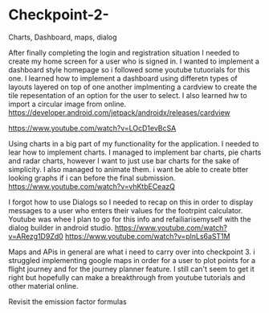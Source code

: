 # Checkpoint-2-
Charts, Dashboard, maps, dialog


After finally completing the login and registration situation I needed to create my home screen for a user who is signed in. 
I wanted to implement a dashboard style homepage so i followed some youtube tutuorials for this one. I learned how to implement a dashboard using differetn types of layouts layered on top of one another implmenting  a cardview to create the tile repesentation of an option for the user to select. I also learned hw to import a circular image from online. 
https://developer.android.com/jetpack/androidx/releases/cardview

https://www.youtube.com/watch?v=LOcD1evBcSA


Using charts in a big part of my functionality for the application. I needed to lear how to implement charts. I managed to implement bar charts, pie charts and radar charts, however I want to just use bar charts for the sake of simplicity. I also managed to animate them. i want be able to create btter looking graphs if i can before the final submission. 
https://www.youtube.com/watch?v=vhKtbECeazQ

I forgot how to use Dialogs so I needed to recap on this in order to display messages to a user who enters their values for the footrpint calculator. 
Youtube was whee I plan to go for this info and refailiarisemyself  with the dialog builder in android studio. https://www.youtube.com/watch?v=ARezg1D9Zd0
https://www.youtube.com/watch?v=plnLs6aST1M



Maps and APis in general are what i need to carry over into checkpoint 3. i struggled implementing google maps in order for a user to plot points for a flight journey and for the journey planner feature. I still can't seem to get it right but hopefully can make a breakthrough from youtube tutorials and other material online.  

Revisit the emission factor formulas 
